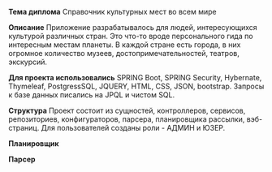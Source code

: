 **Тема диплома**
Справочник культурных мест во всем мире

**Описание**
Приложение разрабатывалось для людей, интересующихся культурой различных стран. Это что-то вроде
персонального гида по интересным местам планеты. В каждой стране есть города, в них огромное количество
музеев, достопримечательностей, театров, экскурсий.

**Для проекта использовались**
SPRING Boot, SPRING Security, Hybernate, Thymeleaf, PostgressSQL, JQUERY, HTML, CSS, JSON, bootstrap.
Запросы к базе данных писались на JPQL и чистом SQL.

**Структура**
Проект состоит из сущностей, контроллеров, сервисов, репозиториев, конфигураторов, парсера, 
планировщика рассылки, вэб-страниц. Для пользователей созданы роли - АДМИН и ЮЗЕР.

**Планировщик**


**Парсер**


